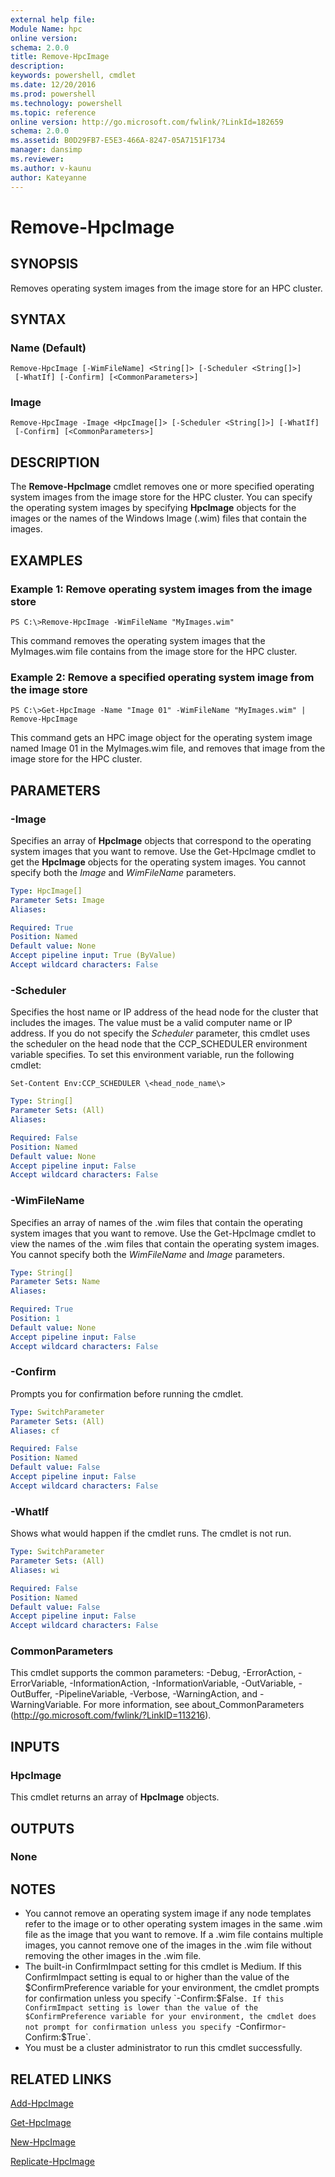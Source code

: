 ```yaml
---
external help file:
Module Name: hpc
online version:
schema: 2.0.0
title: Remove-HpcImage
description:
keywords: powershell, cmdlet
ms.date: 12/20/2016
ms.prod: powershell
ms.technology: powershell
ms.topic: reference
online version: http://go.microsoft.com/fwlink/?LinkId=182659
schema: 2.0.0
ms.assetid: B0D29FB7-E5E3-466A-8247-05A7151F1734
manager: dansimp
ms.reviewer:
ms.author: v-kaunu
author: Kateyanne
---
```


# Remove-HpcImage

## SYNOPSIS
Removes operating system images from the image store for an HPC cluster.

## SYNTAX

### Name (Default)
```
Remove-HpcImage [-WimFileName] <String[]> [-Scheduler <String[]>]
 [-WhatIf] [-Confirm] [<CommonParameters>]
```

### Image
```
Remove-HpcImage -Image <HpcImage[]> [-Scheduler <String[]>] [-WhatIf]
 [-Confirm] [<CommonParameters>]
```

## DESCRIPTION
The **Remove-HpcImage** cmdlet removes one or more specified operating system images from the image store for the HPC cluster.
You can specify the operating system images by specifying **HpcImage** objects for the images or the names of the Windows Image (.wim) files that contain the images.

## EXAMPLES

### Example 1: Remove operating system images from the image store
```
PS C:\>Remove-HpcImage -WimFileName "MyImages.wim"
```

This command removes the operating system images that the MyImages.wim file contains from the image store for the HPC cluster.

### Example 2: Remove a specified operating system image from the image store
```
PS C:\>Get-HpcImage -Name "Image 01" -WimFileName "MyImages.wim" | Remove-HpcImage
```

This command gets an HPC image object for the operating system image named Image 01 in the MyImages.wim file, and removes that image from the image store for the HPC cluster.

## PARAMETERS

### -Image
Specifies an array of **HpcImage** objects that correspond to the operating system images that you want to remove.
Use the Get-HpcImage cmdlet to get the **HpcImage** objects for the operating system images.
You cannot specify both the *Image* and *WimFileName* parameters.

```yaml
Type: HpcImage[]
Parameter Sets: Image
Aliases:

Required: True
Position: Named
Default value: None
Accept pipeline input: True (ByValue)
Accept wildcard characters: False
```

### -Scheduler
Specifies the host name or IP address of the head node for the cluster that includes the images.
The value must be a valid computer name or IP address.
If you do not specify the *Scheduler* parameter, this cmdlet uses the scheduler on the head node that the CCP_SCHEDULER environment variable specifies.
To set this environment variable, run the following cmdlet:

`Set-Content Env:CCP_SCHEDULER \<head_node_name\>`

```yaml
Type: String[]
Parameter Sets: (All)
Aliases:

Required: False
Position: Named
Default value: None
Accept pipeline input: False
Accept wildcard characters: False
```

### -WimFileName
Specifies an array of names of the .wim files that contain the operating system images that you want to remove.
Use the Get-HpcImage cmdlet to view the names of the .wim files that contain the operating system images.
You cannot specify both the *WimFileName* and *Image* parameters.

```yaml
Type: String[]
Parameter Sets: Name
Aliases:

Required: True
Position: 1
Default value: None
Accept pipeline input: False
Accept wildcard characters: False
```

### -Confirm
Prompts you for confirmation before running the cmdlet.

```yaml
Type: SwitchParameter
Parameter Sets: (All)
Aliases: cf

Required: False
Position: Named
Default value: False
Accept pipeline input: False
Accept wildcard characters: False
```

### -WhatIf
Shows what would happen if the cmdlet runs.
The cmdlet is not run.

```yaml
Type: SwitchParameter
Parameter Sets: (All)
Aliases: wi

Required: False
Position: Named
Default value: False
Accept pipeline input: False
Accept wildcard characters: False
```

### CommonParameters
This cmdlet supports the common parameters: -Debug, -ErrorAction, -ErrorVariable, -InformationAction, -InformationVariable, -OutVariable, -OutBuffer, -PipelineVariable, -Verbose, -WarningAction, and -WarningVariable. For more information, see about_CommonParameters (http://go.microsoft.com/fwlink/?LinkID=113216).

## INPUTS

### HpcImage
This cmdlet returns an array of **HpcImage** objects.

## OUTPUTS

### None

## NOTES
* You cannot remove an operating system image if any node templates refer to the image or to other operating system images in the same .wim file as the image that you want to remove. If a .wim file contains multiple images, you cannot remove one of the images in the .wim file without removing the other images in the .wim file.
* The built-in ConfirmImpact setting for this cmdlet is Medium. If this ConfirmImpact setting is equal to or higher than the value of the $ConfirmPreference variable for your environment, the cmdlet prompts for confirmation unless you specify `-Confirm:$False`. If this ConfirmImpact setting is lower than the value of the $ConfirmPreference variable for your environment, the cmdlet does not prompt for confirmation unless you specify `-Confirm` or `-Confirm:$True`.
* You must be a cluster administrator to run this cmdlet successfully.

## RELATED LINKS

[Add-HpcImage](./Add-HpcImage.md)

[Get-HpcImage](./Get-HpcImage.md)

[New-HpcImage](./New-HpcImage.md)

[Replicate-HpcImage](./Replicate-HpcImage.md)
